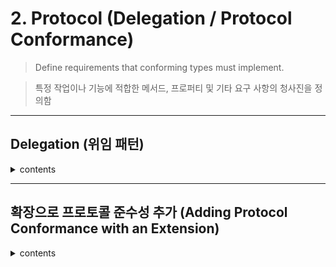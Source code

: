 # 2. Protocol (Delegation / Protocol Conformance)

> Define requirements that conforming types must implement.

> 특정 작업이나 기능에 적합한 메서드, 프로퍼티 및 기타 요구 사항의 청사진을 정의함

---

## Delegation (위임 패턴)

<details>
<summary> contents </summary>

> 어떤 클래스(또는 구조체)가 자기 책임의 일부를 다른 타입의 인스턴스에게 위임(delegate) 하는 디자인 패턴

- **Swift** 에서는 **Protocol** 을 정의해서 `delegate` 가 구현해야 할 메서드를 명시

- **Delegate** 를 `weak` 참조로 선언 -> **강한 순환 참조(Strong Reference Cycle)** 방지

- 흔히 UIKit, SwiftUI, Foundation 등에서 쓰는 패턴 (ex: `UITableViewDelegate`, `UITextFieldDelegate`)

---

*ex. 주사위 게임과 게임의 진행사항을 관찰하는 위임에 대한 중첩된 프로토콜을 정의*


```swift
// DiceGame 클래스
class DiceGame {
    let sides: Int
    let generator = LinearCongruentialGenerator()
    weak var delegate: Delegate?
    
    init(sides: Int) {
        self.sides = sides
    }
    
    func roll() -> Int {
        return Int(generator.random() * Double(sides)) + 1
    }
    
    func play(rounds: Int) {
        delegate?.gameDidStart(self)
        
        for round in 1...rounds {
            let player1 = roll()
            let player2 = roll()
            
            if player1 == player2 {
                delegate?.game(self, didEndRound: round, winner: nil)
            } else if player1 > player2 {
                delegate?.game(self, didEndRound: round, winner: 1)
            } else {
                delegate?.game(self, didEndRound: round, winner: 2)
            }
        }
        
        delegate?.gameDidEnd(self)
    }
    
    // Delegate 프로토콜 정의
    protocol Delegate: AnyObject {
        func gameDidStart(_ game: DiceGame)
        func game(_ game: DiceGame, didEndRound round: Int, winner: Int?)
        func gameDidEnd(_ game: DiceGame)
    }
}
```

- `DiceGame.Delegate` 프로토콜은 주사위 게임의 진행사항을 추적하기 위해 채택될 수 있음

- `DiceGame.Delegate` 프로토콜은 주사위 게임의 컨텍스트에서만 사용되기 때문에, DiceGame 클래스 내에 중첩됌, 프로토콜은 외부 선언이 **제너릭** 하지 않으면, **구조체와 클래스와 같은 타입 선언 내에 중첩될 수 있음**

- 강한 참조 사이클을 방지하기 위해 위임자는 약한 참조로 선언

- `delegate` 프로퍼티는 옵셔널 `DiceGame.Delegate` 이므로 `play(rounds:)` 메서드는 위임에 대한 메서드를 호출할 때마다 옵셔널 체이닝을 사용

- `delegate` 프로퍼티가 `nil` 이면 이 위임자 호출은 무시됌

- `delegate` 프로퍼티가 `nil` 이 아니면 이 위임자 메서드가 호출되고 파라미터로 `DiceGame` 인스턴스는 전달

```swift
// 게임 진행을 추적하는 Tracker
class DiceGameTracker: DiceGame.Delegate {
    var playerScore1 = 0
    var playerScore2 = 0
    
    func gameDidStart(_ game: DiceGame) {
        print("Started a new game")
        playerScore1 = 0
        playerScore2 = 0
    }
    
    func game(_ game: DiceGame, didEndRound round: Int, winner: Int?) {
        switch winner {
        case 1:
            playerScore1 += 1
            print("Player 1 won round \(round)")
        case 2:
            playerScore2 += 1
            print("Player 2 won round \(round)")
        default:
            print("The round was a draw")
        }
    }
    
    func gameDidEnd(_ game: DiceGame) {
        if playerScore1 == playerScore2 {
            print("The game ended in a draw.")
        } else if playerScore1 > playerScore2 {
            print("Player 1 won!")
        } else {
            print("Player 2 won!")
        }
    }
}
```

- `diceGameTracker` 클래스는 `DiceGame.Delegate` 프로토콜에 의해 요구되는 3개 메서드를 모두 구현

- 이 세 메서드를 이용해서 새로운 게임이 시작되면 플레이어의 점수를 모두 0으로 만들고, 각 라운드가 끝날 때마다 점수를 업데이트하고, 게임이 끝나면 승리자를 발표

```swift
let tracker = DiceGameTracker()
let game = DiceGame(sides: 6)

game.delegate = tracker
game.play(rounds: 3)

//Started a new game
//Player 2 won round 1
//Player 2 won round 2
//Player 1 won round 3
//Player 2 won!
```

</details>

---

## 확장으로 프로토콜 준수성 추가 (Adding Protocol Conformance with an Extension)

<details>
<summary> contents </summary>

</details>